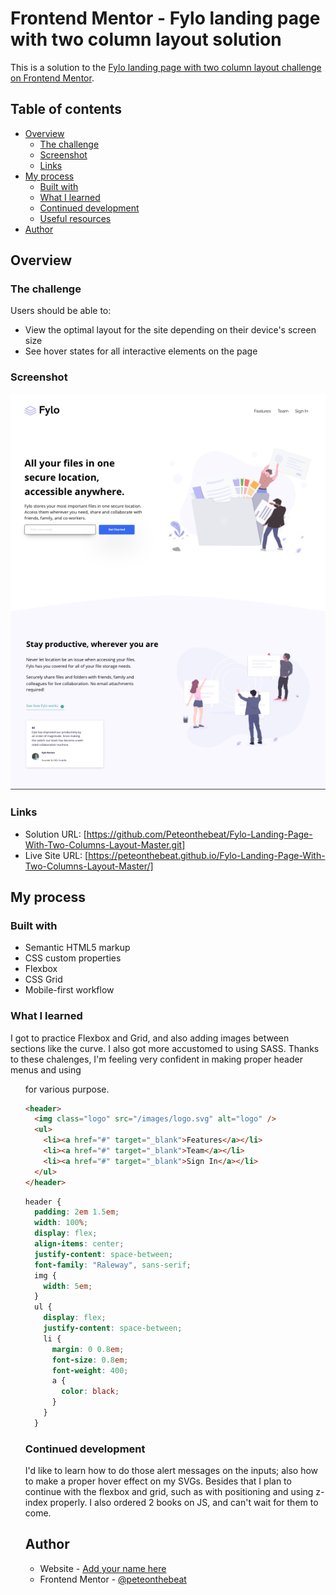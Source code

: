 # Frontend Mentor - Fylo landing page with two column layout solution

This is a solution to the [Fylo landing page with two column layout challenge on Frontend Mentor](https://www.frontendmentor.io/challenges/fylo-landing-page-with-two-column-layout-5ca5ef041e82137ec91a50f5).

## Table of contents

- [Overview](#overview)
  - [The challenge](#the-challenge)
  - [Screenshot](#screenshot)
  - [Links](#links)
- [My process](#my-process)
  - [Built with](#built-with)
  - [What I learned](#what-i-learned)
  - [Continued development](#continued-development)
  - [Useful resources](#useful-resources)
- [Author](#author)

## Overview

### The challenge

Users should be able to:

- View the optimal layout for the site depending on their device's screen size
- See hover states for all interactive elements on the page

### Screenshot

![](./screenshot.png)

### Links

- Solution URL: [https://github.com/Peteonthebeat/Fylo-Landing-Page-With-Two-Columns-Layout-Master.git]
- Live Site URL: [https://peteonthebeat.github.io/Fylo-Landing-Page-With-Two-Columns-Layout-Master/]

## My process

### Built with

- Semantic HTML5 markup
- CSS custom properties
- Flexbox
- CSS Grid
- Mobile-first workflow

### What I learned

I got to practice Flexbox and Grid, and also adding images between sections like the curve. I also got more accustomed to using SASS. Thanks to these chalenges, I'm feeling very confident in making proper header menus and using <ul> for various purpose.

```html
<header>
  <img class="logo" src="/images/logo.svg" alt="logo" />
  <ul>
    <li><a href="#" target="_blank">Features</a></li>
    <li><a href="#" target="_blank">Team</a></li>
    <li><a href="#" target="_blank">Sign In</a></li>
  </ul>
</header>
```

```css
header {
  padding: 2em 1.5em;
  width: 100%;
  display: flex;
  align-items: center;
  justify-content: space-between;
  font-family: "Raleway", sans-serif;
  img {
    width: 5em;
  }
  ul {
    display: flex;
    justify-content: space-between;
    li {
      margin: 0 0.8em;
      font-size: 0.8em;
      font-weight: 400;
      a {
        color: black;
      }
    }
  }

```

### Continued development

I'd like to learn how to do those alert messages on the inputs; also how to make a proper hover effect on my SVGs. Besides that I plan to continue with the flexbox and grid, such as with positioning and using z-index properly. I also ordered 2 books on JS, and can't wait for them to come.

## Author

- Website - [Add your name here](https://www.your-site.com)
- Frontend Mentor - [@peteonthebeat](https://www.frontendmentor.io/profile/peteonthebeat)


